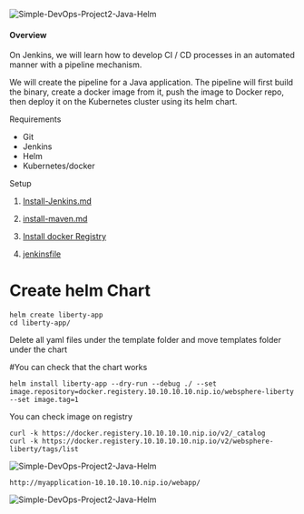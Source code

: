 
![Simple-DevOps-Project2-Java-Helm](https://user-images.githubusercontent.com/3519706/71467177-0beebf00-27d3-11ea-806e-b879f3e652d9.png)

#### []((https://github.com/OktaySavdi/Devops/edit/master/Jenkins/Java/DevOps-Project2-Helm)#Overview)Overview

On Jenkins, we will learn how to develop CI / CD processes in an automated manner with a pipeline mechanism.

We will create the pipeline for a Java application. The pipeline will first build the binary, 
create a docker image from it, push the image to Docker repo, then deploy it on the Kubernetes cluster using its helm chart.

Requirements

 - Git 
 - Jenkins 
 - Helm
 - Kubernetes/docker

Setup

 1. [Install-Jenkins.md](Install-Jenkins.md)
 2. 
    [install-maven.md](install-maven.md)

3. 
    [Install docker Registry](https://github.com/OktaySavdi/Simple-DevOps-Project1-Java-Jenkins)

4. [jenkinsfile](jenkinsfile)

# Create helm Chart

    helm create liberty-app
    cd liberty-app/
Delete all yaml files under the template folder and move templates folder under the chart

#You can check that the chart works

    helm install liberty-app --dry-run --debug ./ --set image.repository=docker.registery.10.10.10.10.nip.io/websphere-liberty --set image.tag=1
 
 You can check image on registry

    curl -k https://docker.registery.10.10.10.10.nip.io/v2/_catalog
    curl -k https://docker.registery.10.10.10.10.nip.io/v2/websphere-liberty/tags/list
    
 ![Simple-DevOps-Project2-Java-Helm](https://user-images.githubusercontent.com/3519706/71468569-7f92cb00-27d7-11ea-8972-e4f37c86cbb0.png)


    http://myapplication-10.10.10.10.nip.io/webapp/

![Simple-DevOps-Project2-Java-Helm](https://user-images.githubusercontent.com/3519706/71554065-62eed100-2a2b-11ea-8a77-604671f788e4.png)
